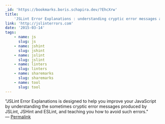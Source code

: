 ```yaml
---
_id: 'https://bookmarks.boris.schapira.dev/?EhcXrw'
title:
    'JSLint Error Explanations : understanding cryptic error messages at last !'
link: 'http://jslinterrors.com'
date: '2015-03-14'
tags:
    - name: js
      slug: js
    - name: jshint
      slug: jshint
    - name: jslint
      slug: jslint
    - name: linters
      slug: linters
    - name: sharemarks
      slug: sharemarks
    - name: tool
      slug: tool
---
```


&quot;JSLint Error Explanations is designed to help you improve your JavaScript
by understanding the sometimes cryptic error messages produced by JSLint, JSHint
and ESLint, and teaching you how to avoid such errors.&quot; <br>&#8212;
<a href="https://bookmarks.boris.schapira.dev/?EhcXrw" title="Permalink">Permalink</a>
